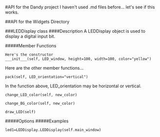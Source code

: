 #API for the Dandy project
I haven't used .md files before... let's see if this works.

##API for the Widgets Directory

###LEDDisplay class
####Description
A LEDDisplay object is used to display a digital input bit. 

#####Member Functions 
```
Here's the constructor
___init___(self, LED_window, height=100, width=100, color="yellow")
```
Here are the other member functions...

```
pack(self, LED_orientation="vertical")
```
In the function above, LED_orientation may be horizontal or vertical.

```
change_LED_color(self, new_color)
```

```
change_BG_color(self, new_color)
```

```
draw_LED(self)
```


#####Options
#####Examples
```
led1=LEDDisplay.LEDDisplay(self.main_window)
```






